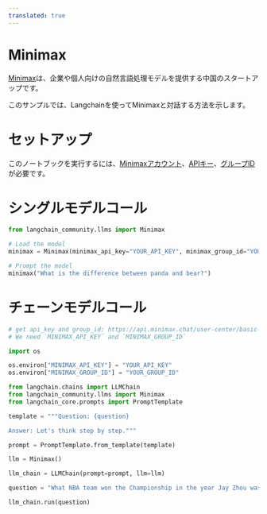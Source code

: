 ```yaml
---
translated: true
---
```


# Minimax

[Minimax](https://api.minimax.chat)は、企業や個人向けの自然言語処理モデルを提供する中国のスタートアップです。

このサンプルでは、Langchainを使ってMinimaxと対話する方法を示します。

# セットアップ

このノートブックを実行するには、[Minimaxアカウント](https://api.minimax.chat)、[APIキー](https://api.minimax.chat/user-center/basic-information/interface-key)、[グループID](https://api.minimax.chat/user-center/basic-information)が必要です。

# シングルモデルコール

```python
from langchain_community.llms import Minimax
```

```python
# Load the model
minimax = Minimax(minimax_api_key="YOUR_API_KEY", minimax_group_id="YOUR_GROUP_ID")
```

```python
# Prompt the model
minimax("What is the difference between panda and bear?")
```

# チェーンモデルコール

```python
# get api_key and group_id: https://api.minimax.chat/user-center/basic-information
# We need `MINIMAX_API_KEY` and `MINIMAX_GROUP_ID`

import os

os.environ["MINIMAX_API_KEY"] = "YOUR_API_KEY"
os.environ["MINIMAX_GROUP_ID"] = "YOUR_GROUP_ID"
```

```python
from langchain.chains import LLMChain
from langchain_community.llms import Minimax
from langchain_core.prompts import PromptTemplate
```

```python
template = """Question: {question}

Answer: Let's think step by step."""

prompt = PromptTemplate.from_template(template)
```

```python
llm = Minimax()
```

```python
llm_chain = LLMChain(prompt=prompt, llm=llm)
```

```python
question = "What NBA team won the Championship in the year Jay Zhou was born?"

llm_chain.run(question)
```
